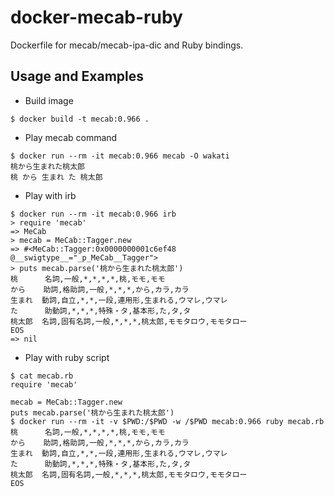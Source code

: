 # docker-mecab-ruby

Dockerfile for mecab/mecab-ipa-dic and Ruby bindings.

## Usage and Examples

- Build image

```
$ docker build -t mecab:0.966 .
```

- Play mecab command

```
$ docker run --rm -it mecab:0.966 mecab -O wakati
桃から生まれた桃太郎
桃 から 生まれ た 桃太郎
```

- Play with irb

```
$ docker run --rm -it mecab:0.966 irb
> require 'mecab'
=> MeCab
> mecab = MeCab::Tagger.new
=> #<MeCab::Tagger:0x0000000001c6ef48 @__swigtype__="_p_MeCab__Tagger">
> puts mecab.parse('桃から生まれた桃太郎')
桃      名詞,一般,*,*,*,*,桃,モモ,モモ
から    助詞,格助詞,一般,*,*,*,から,カラ,カラ
生まれ  動詞,自立,*,*,一段,連用形,生まれる,ウマレ,ウマレ
た      助動詞,*,*,*,特殊・タ,基本形,た,タ,タ
桃太郎  名詞,固有名詞,一般,*,*,*,桃太郎,モモタロウ,モモタロー
EOS
=> nil
```

- Play with ruby script

```
$ cat mecab.rb
require 'mecab'

mecab = MeCab::Tagger.new
puts mecab.parse('桃から生まれた桃太郎')
$ docker run --rm -it -v $PWD:/$PWD -w /$PWD mecab:0.966 ruby mecab.rb
桃      名詞,一般,*,*,*,*,桃,モモ,モモ
から    助詞,格助詞,一般,*,*,*,から,カラ,カラ
生まれ  動詞,自立,*,*,一段,連用形,生まれる,ウマレ,ウマレ
た      助動詞,*,*,*,特殊・タ,基本形,た,タ,タ
桃太郎  名詞,固有名詞,一般,*,*,*,桃太郎,モモタロウ,モモタロー
EOS
```
